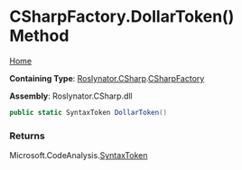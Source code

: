 <a name="_Top"></a>

# CSharpFactory\.DollarToken\(\) Method

[Home](../../../../README.md#_Top)

**Containing Type**: [Roslynator.CSharp](../../README.md#_Top)\.[CSharpFactory](../README.md#_Top)

**Assembly**: Roslynator\.CSharp\.dll

```csharp
public static SyntaxToken DollarToken()
```

### Returns

Microsoft\.CodeAnalysis\.[SyntaxToken](https://docs.microsoft.com/en-us/dotnet/api/microsoft.codeanalysis.syntaxtoken)

